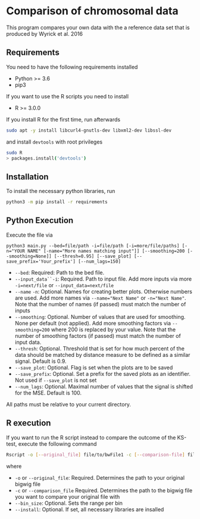 # Comparison of chromosomal data

This program compares your own data with the
a reference data set that is produced by
Wyrick et al. 2016

## Requirements 
You need to have the following requirements installed
- Python >= 3.6
- pip3

If you want to use the R scripts you need to install
- R >= 3.0.0

If you install R for the first time, run afterwards
```bash
sudo apt -y install libcurl4-gnutls-dev libxml2-dev libssl-dev
```
and install `devtools` with root privileges

```bash
sudo R
> packages.install('devtools')
```

## Installation
To install the necessary python libraries, run
```bash
python3 -m pip install -r requirements
```

## Python Execution
Execute the file via
                                                        
```
python3 main.py --bed=file/path -i=file/path [-i=more/file/paths] [-n="YOUR NAME" [-name="More names matching input"]] [--smoothing=200 [--smoothing=None]] [--thresh=0.95] [--save_plot] [--save_prefix='Your_prefix'] [--num_lags=150]
```
- `--bed`: Required: Path to the bed file.
- `--input_data``-i`: Required. Path to input file. Add more inputs via more `-i=next/file` or `--input_data=next/file`
- `--name` `-n`: Optional. Names for creating better plots. Otherwise numbers are used. Add more names via `--name="Next Name"` or `-n="Next Name"`. Note that the number of names (if passed) must match the number of inputs
- `--smoothing`: Optional. Number of values that are used for smoothing. None per default (not applied). Add more smoothing factors via `--smoothing=200` where 200 is replaced by your value. Note that the number of smoothing factors (if passed) must match the number of input data.
- `--thresh`: Optional. Threshold that is set for how much percent of the data should be matched by distance measure to be defined as a similar signal. Default is 0.9.
- `--save_plot`: Optional. Flag is set when the plots are to be saved
- `--save_prefix`: Optional. Set a prefix for the saved plots as an identifier. Not used if `--save_plot` is not set
- `--num_lags`: Optional. Maximal number of values that the signal is shifted for the MSE. Default is 100.

All paths must be relative to your current directory.

## R execution
If you want to run the R script instead to compare the
outcome of the KS-test, execute the following command

```bash
Rscript -o [--original_file] file/to/bwFile1 -c [--comparison-file] file/to/bwFile2 [--bin_size 0.1] [--install]
```
 where 
 - `-o` or `--original_file`: Required. Determines the path to your original bigwig file
 - `-c` or `--comparison_file` Required. Determines the path to the bigwig file you want to compare your original file with
 - `--bin_size`: Optional. Sets the range per bin
 - `--install`: Optional. If set, all necessary libraries are insalled